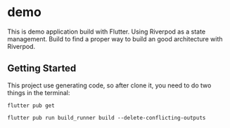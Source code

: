 # demo

This is demo application build with Flutter. Using Riverpod as a state management. Build to find a proper way to build an good architecture with Riverpod.

## Getting Started

This project use generating code, so after clone it, you need to do two things in the terminal:

```
flutter pub get
```

```
flutter pub run build_runner build --delete-conflicting-outputs
```
